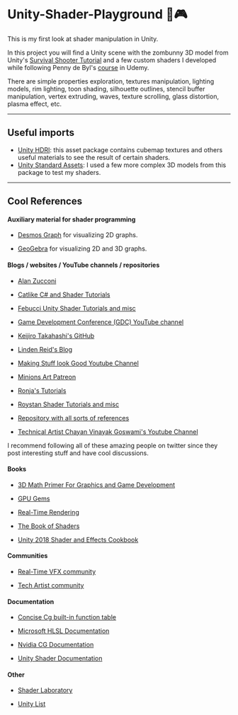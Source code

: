 # Unity-Shader-Playground 📐🎮
This is my first look at shader manipulation in Unity.

In this project you will find a Unity scene with the zombunny 3D model from Unity's [Survival Shooter Tutorial](https://unity3d.com/learn/tutorials/s/survival-shooter-tutorial) and a few custom shaders I developed while following Penny de Byl's [course](https://www.udemy.com/unity-shaders/learn/v4/overview) in Udemy.

There are simple properties exploration, textures manipulation, lighting models, rim lighting, toon shading, silhouette outlines, stencil buffer manipulation, vertex extruding, waves, texture scrolling, glass distortion, plasma effect, etc.

---
## Useful imports
- [Unity HDRI](https://assetstore.unity.com/packages/essentials/beta-projects/unity-hdri-pack-72511): this asset package contains cubemap textures and others useful materials to see the result of certain shaders.
- [Unity Standard Assets](https://assetstore.unity.com/packages/essentials/asset-packs/standard-assets-32351): I used a few more complex 3D models from this package to test my shaders.

---

## Cool References

#### Auxiliary material for shader programming

- [Desmos Graph](https://www.desmos.com/calculator) for visualizing 2D graphs.

- [GeoGebra](https://www.geogebra.org/3d?lang=en) for visualizing 2D and 3D graphs.

#### Blogs / websites / YouTube channels / repositories

- [Alan Zucconi](https://www.alanzucconi.com/)

- [Catlike C# and Shader Tutorials](https://catlikecoding.com/unity/tutorials/?fbclid=IwAR2HaODbCqZyZnI6-DtvP_HX2gE6te61sQKLySlTafv_RhvhbSpcc81oAls)

- [Febucci Unity Shader Tutorials and misc](https://www.febucci.com/tutorials/)

- [Game Development Conference (GDC) YouTube channel](https://www.youtube.com/channel/UC0JB7TSe49lg56u6qH8y_MQ)

- [Keijiro Takahashi's GitHub](https://github.com/keijiro)

- [Linden Reid's Blog](https://lindenreid.wordpress.com/)

- [Making Stuff look Good Youtube Channel](https://www.youtube.com/channel/UCEklP9iLcpExB8vp_fWQseg)

- [Minions Art Patreon](https://www.patreon.com/posts/how-i-got-with-19042499)

- [Ronja's Tutorials](https://ronja-tutorials.tumblr.com/tagged/tutorial/chrono)

- [Roystan Shader Tutorials and misc](https://roystan.net)

- [Repository with all sorts of references](https://github.com/sindresorhus/awesome)

- [Technical Artist Chayan Vinayak Goswami's Youtube Channel](https://www.youtube.com/channel/UCwtWCujRCWK9ba3f474sTOQ)

I recommend following all of these amazing people on twitter since they post interesting stuff and have cool discussions.

#### Books

- [3D Math Primer For Graphics and Game Development](https://www.amazon.com/Primer-Graphics-Development-Wordware-Library/dp/1556229119)

- [GPU Gems](https://developer.nvidia.com/gpugems/GPUGems3/gpugems3_ch01.html)

- [Real-Time Rendering](http://www.realtimerendering.com/book.html)

- [The Book of Shaders](https://thebookofshaders.com/)

- [Unity 2018 Shader and Effects Cookbook](https://www.amazon.com/Unity-2018-Shaders-Effects-Cookbook/dp/1788396235)

#### Communities

- [Real-Time VFX community](https://realtimevfx.com)

- [Tech Artist community](http://tech-artists.org/)

#### Documentation

- [Concise Cg built-in function table](https://www.sjbaker.org/wiki/index.php?title=Concise_Cg_built-in_function_table)

- [Microsoft HLSL Documentation](https://docs.microsoft.com/en-us/windows/desktop/direct3dhlsl/dx-graphics-hlsl)

- [Nvidia CG Documentation](http://developer.download.nvidia.com/cg/index_stdlib.html)

- [Unity Shader Documentation](https://docs.unity3d.com/Manual/SL-SurfaceShaders.html)

#### Other

- [Shader Laboratory](http://www.shaderslab.com/shaders.html)

- [Unity List](https://unitylist.com/)


